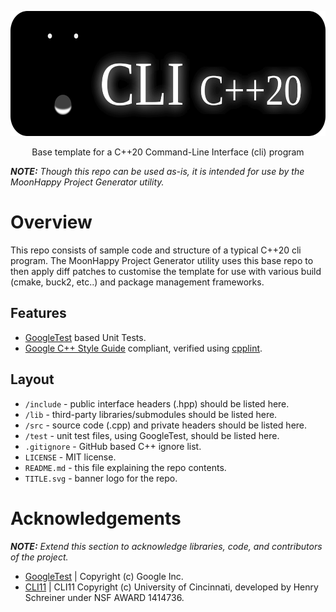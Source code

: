 <p align="center">
<img src="TITLE.svg" alt="template-cpp20-cli-base" width="600" height="200">
</p>

<!-- Badges. Suggest using https://badgen.net or https://shields.io -->
<p align="center">
</p>

<p align="center">
Base template for a C++20 Command-Line Interface (cli) program 
</p>

_**NOTE:** Though this repo can be used as-is, it is intended for use by the MoonHappy Project Generator utility._

# Overview

This repo consists of sample code and structure of a typical C++20 cli program. The MoonHappy Project Generator utility uses this base repo to then apply diff patches to customise the template for use with various build (cmake, buck2, etc..) and package management frameworks.

## Features

- [GoogleTest](https://github.com/google/googletest) based Unit Tests.
- [Google C++ Style Guide](https://google.github.io/styleguide/cppguide.html) compliant, verified using [cpplint](https://github.com/cpplint/cpplint).

## Layout

- `/include` - public interface headers (.hpp) should be listed here.
- `/lib` - third-party libraries/submodules should be listed here.
- `/src` - source code (.cpp) and private headers should be listed here.
- `/test` - unit test files, using GoogleTest, should be listed here.
- `.gitignore` - GitHub based C++ ignore list.
- `LICENSE` - MIT license.
- `README.md` - this file explaining the repo contents.
- `TITLE.svg` - banner logo for the repo.

# Acknowledgements

_**NOTE:** Extend this section to acknowledge libraries, code, and contributors of the project._

- [GoogleTest](https://github.com/google/googletest) | Copyright (c) Google Inc.
- [CLI11](https://github.com/CLIUtils/CLI11) | CLI11 Copyright (c) University of Cincinnati, developed by Henry Schreiner under NSF AWARD 1414736.
